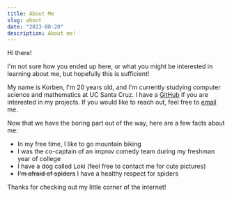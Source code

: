 ```yaml
---
title: About Me
slug: about
date: "2023-08-20"
description: About me!
---
```


Hi there!

I'm not sure how you ended up here, or what you might be interested in learning
about me, but hopefully this is sufficient!

My name is Korben, I'm 20 years old, and I'm currently studying computer science
and mathematics at UC Santa Cruz.
I have a [GitHub](https://github.com/korbexmachina) if you are interested in my
projects.
If you would like to reach out, feel free to
[email](mailto:contact@korbexmachina.com) me.

Now that we have the boring part out of the way, here are a few facts about me:

- In my free time, I like to go mountain biking
- I was the co-captain of an improv comedy team during my freshman year of
  college
- I have a dog called Loki (feel free to contact me for cute pictures)
- ~~I'm afraid of spiders~~ I have a healthy respect for spiders

Thanks for checking out my little corner of the internet!
